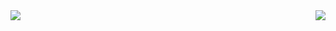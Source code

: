 <img align="left" src="https://github-readme-stats.vercel.app/api?username=MertSEC&include_all_commits=true&count_private-true&custom_title=MertSEC'%20GitHub%20Stats&line_height=30&show_icons=true&hide_border=true&bg_color=192133&title_color=efb752&icon_color=efb752&text_color=70bed9">

<img align="right" src="https://github-readme-stats.vercel.app/api/top-langs/?username=MertSEC">



